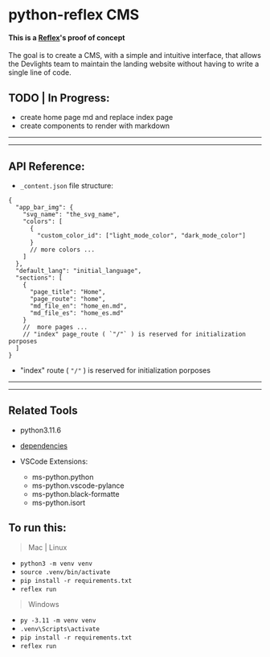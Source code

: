 # python-reflex CMS

#### This is a [Reflex](https://reflex.dev/)'s proof of concept

The goal is to create a CMS, with a simple and intuitive interface, that allows the Devlights team to maintain the landing website without having to write a single line of code.

## TODO | In Progress:

- create home page md and replace index page
- create components to render with markdown

---

---

## API Reference:

- `_content.json` file structure:

```jsonc
{
  "app_bar_img": {
    "svg_name": "the_svg_name",
    "colors": [
      {
        "custom_color_id": ["light_mode_color", "dark_mode_color"]
      }
      // more colors ...
    ]
  },
  "default_lang": "initial_language",
  "sections": [
    {
      "page_title": "Home",
      "page_route": "home",
      "md_file_en": "home_en.md",
      "md_file_es": "home_es.md"
    }
    //  more pages ...
    // "index" page_route ( `"/"` ) is reserved for initialization porposes
  ]
}
```

- "index" route ( `"/"` ) is reserved for initialization porposes

---

---

## Related Tools

- python3.11.6
- [dependencies](requirements.txt)

- VSCode Extensions:
  - ms-python.python
  - ms-python.vscode-pylance
  - ms-python.black-formatte
  - ms-python.isort

## To run this:

> Mac | Linux

- `python3 -m venv venv`
- `source .venv/bin/activate`
- `pip install -r requirements.txt`
- `reflex run`

> Windows

- `py -3.11 -m venv venv`
- `.venv\Scripts\activate`
- `pip install -r requirements.txt`
- `reflex run`
